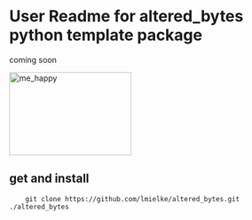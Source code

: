 # User Readme for altered_bytes python template package

coming soon

<img src="https://drive.google.com/uc?id=1C8LBRduuHTgN8tWDqna_eH5lvqhTUQR4" alt="me_happy" class="plain" height="150px" width="220px">

## get and install
```shell
    git clone https://github.com/lmielke/altered_bytes.git ./altered_bytes
```
